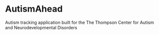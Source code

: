 # AutismAhead
Autism tracking application built for the The Thompson Center for Autism and Neurodevelopmental Disorders
